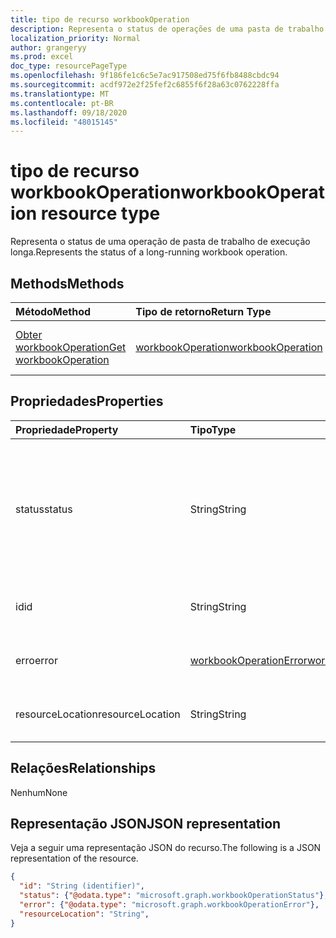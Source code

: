 ```yaml
---
title: tipo de recurso workbookOperation
description: Representa o status de operações de uma pasta de trabalho de execução longa.
localization_priority: Normal
author: grangeryy
ms.prod: excel
doc_type: resourcePageType
ms.openlocfilehash: 9f186fe1c6c5e7ac917508ed75f6fb8488cbdc94
ms.sourcegitcommit: acdf972e2f25fef2c6855f6f28a63c0762228ffa
ms.translationtype: MT
ms.contentlocale: pt-BR
ms.lasthandoff: 09/18/2020
ms.locfileid: "48015145"
---
```

# <a name="workbookoperation-resource-type"></a><span data-ttu-id="c140a-103">tipo de recurso workbookOperation</span><span class="sxs-lookup"><span data-stu-id="c140a-103">workbookOperation resource type</span></span>

<span data-ttu-id="c140a-104">Representa o status de uma operação de pasta de trabalho de execução longa.</span><span class="sxs-lookup"><span data-stu-id="c140a-104">Represents the status of a long-running workbook operation.</span></span>


## <a name="methods"></a><span data-ttu-id="c140a-105">Methods</span><span class="sxs-lookup"><span data-stu-id="c140a-105">Methods</span></span>

| <span data-ttu-id="c140a-106">Método</span><span class="sxs-lookup"><span data-stu-id="c140a-106">Method</span></span>       | <span data-ttu-id="c140a-107">Tipo de retorno</span><span class="sxs-lookup"><span data-stu-id="c140a-107">Return Type</span></span> | <span data-ttu-id="c140a-108">Descrição</span><span class="sxs-lookup"><span data-stu-id="c140a-108">Description</span></span> |
|:-------------|:------------|:------------|
| [<span data-ttu-id="c140a-109">Obter workbookOperation</span><span class="sxs-lookup"><span data-stu-id="c140a-109">Get workbookOperation</span></span>](../api/workbookoperation-get.md) | [<span data-ttu-id="c140a-110">workbookOperation</span><span class="sxs-lookup"><span data-stu-id="c140a-110">workbookOperation</span></span>](workbookoperation.md) | <span data-ttu-id="c140a-111">Obtenha a operação com `{operation-id}` .</span><span class="sxs-lookup"><span data-stu-id="c140a-111">Get the operation with `{operation-id}`.</span></span> |


## <a name="properties"></a><span data-ttu-id="c140a-112">Propriedades</span><span class="sxs-lookup"><span data-stu-id="c140a-112">Properties</span></span>

| <span data-ttu-id="c140a-113">Propriedade</span><span class="sxs-lookup"><span data-stu-id="c140a-113">Property</span></span>     | <span data-ttu-id="c140a-114">Tipo</span><span class="sxs-lookup"><span data-stu-id="c140a-114">Type</span></span>        | <span data-ttu-id="c140a-115">Descrição</span><span class="sxs-lookup"><span data-stu-id="c140a-115">Description</span></span> |
|:-------------|:------------|:------------|
|<span data-ttu-id="c140a-116">status</span><span class="sxs-lookup"><span data-stu-id="c140a-116">status</span></span>|<span data-ttu-id="c140a-117">String</span><span class="sxs-lookup"><span data-stu-id="c140a-117">String</span></span>| <span data-ttu-id="c140a-118">O status atual da operação.</span><span class="sxs-lookup"><span data-stu-id="c140a-118">The current status of the operation.</span></span> <span data-ttu-id="c140a-119">Os valores possíveis são: `NotStarted`, `Running`, `Completed`, `Failed`.</span><span class="sxs-lookup"><span data-stu-id="c140a-119">Possible values are: `NotStarted`, `Running`, `Completed`, `Failed`.</span></span>|
|<span data-ttu-id="c140a-120">id</span><span class="sxs-lookup"><span data-stu-id="c140a-120">id</span></span>|<span data-ttu-id="c140a-121">String</span><span class="sxs-lookup"><span data-stu-id="c140a-121">String</span></span>| <span data-ttu-id="c140a-122">A ID da operação. somente leitura.</span><span class="sxs-lookup"><span data-stu-id="c140a-122">The operation id. Read-only.</span></span>|
|<span data-ttu-id="c140a-123">erro</span><span class="sxs-lookup"><span data-stu-id="c140a-123">error</span></span>|[<span data-ttu-id="c140a-124">workbookOperationError</span><span class="sxs-lookup"><span data-stu-id="c140a-124">workbookOperationError</span></span>](workbookoperationerror.md)| <span data-ttu-id="c140a-125">O erro retornado pela operação.</span><span class="sxs-lookup"><span data-stu-id="c140a-125">The error returned by the operation.</span></span>|
|<span data-ttu-id="c140a-126">resourceLocation</span><span class="sxs-lookup"><span data-stu-id="c140a-126">resourceLocation</span></span>|<span data-ttu-id="c140a-127">String</span><span class="sxs-lookup"><span data-stu-id="c140a-127">String</span></span>| <span data-ttu-id="c140a-128">O URI do recurso para o resultado.</span><span class="sxs-lookup"><span data-stu-id="c140a-128">The resource URI for the result.</span></span>|

## <a name="relationships"></a><span data-ttu-id="c140a-129">Relações</span><span class="sxs-lookup"><span data-stu-id="c140a-129">Relationships</span></span>

<span data-ttu-id="c140a-130">Nenhum</span><span class="sxs-lookup"><span data-stu-id="c140a-130">None</span></span>

## <a name="json-representation"></a><span data-ttu-id="c140a-131">Representação JSON</span><span class="sxs-lookup"><span data-stu-id="c140a-131">JSON representation</span></span>

<span data-ttu-id="c140a-132">Veja a seguir uma representação JSON do recurso.</span><span class="sxs-lookup"><span data-stu-id="c140a-132">The following is a JSON representation of the resource.</span></span>

<!-- {
  "blockType": "resource",
  "optionalProperties": [

  ],
  "@odata.type": "microsoft.graph.workbookOperation",
  "baseType": "",
  "keyProperty": "id"
}-->

```json
{
  "id": "String (identifier)",
  "status": {"@odata.type": "microsoft.graph.workbookOperationStatus"},
  "error": {"@odata.type": "microsoft.graph.workbookOperationError"},
  "resourceLocation": "String",
}
```

<!-- uuid: 16cd6b66-4b1a-43a1-adaf-3a886856ed98
2019-02-04 14:57:30 UTC -->
<!-- {
  "type": "#page.annotation",
  "description": "workbookOperation resource",
  "keywords": "",
  "section": "documentation",
  "tocPath": ""
}-->
